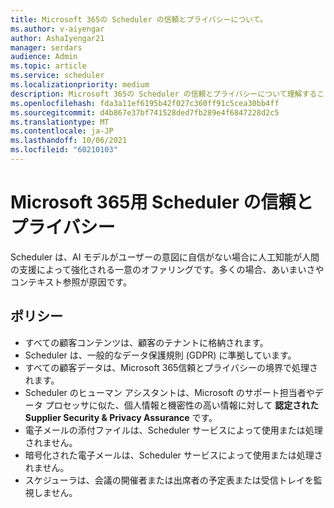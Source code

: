 ```yaml
---
title: Microsoft 365の Scheduler の信頼とプライバシーについて。
ms.author: v-aiyengar
author: AshaIyengar21
manager: serdars
audience: Admin
ms.topic: article
ms.service: scheduler
ms.localizationpriority: medium
description: Microsoft 365の Scheduler の信頼とプライバシーについて理解することは、AI モデルと人間が支援する AI で使用されます。
ms.openlocfilehash: fda3a11ef6195b42f027c360ff91c5cea30bb4ff
ms.sourcegitcommit: d4b867e37bf741528ded7fb289e4f6847228d2c5
ms.translationtype: MT
ms.contentlocale: ja-JP
ms.lasthandoff: 10/06/2021
ms.locfileid: "60210103"
---
```

# <a name="trust-and-privacy-in-scheduler-for-microsoft-365"></a>Microsoft 365用 Scheduler の信頼とプライバシー

Scheduler は、AI モデルがユーザーの意図に自信がない場合に人工知能が人間の支援によって強化される一意のオファリングです。多くの場合、あいまいさやコンテキスト参照が原因です。 

## <a name="policies"></a>ポリシー

- すべての顧客コンテンツは、顧客のテナントに格納されます。
- Scheduler は、一般的なデータ保護規則 (GDPR) に準拠しています。
- すべての顧客データは、Microsoft 365信頼とプライバシーの境界で処理されます。
- Scheduler のヒューマン アシスタントは、Microsoft のサポート担当者やデータ プロセッサに似た、個人情報と機密性の高い情報に対して **認定された Supplier Security & Privacy Assurance** です。 
- 電子メールの添付ファイルは、Scheduler サービスによって使用または処理されません。
- 暗号化された電子メールは、Scheduler サービスによって使用または処理されません。
- スケジューラは、会議の開催者または出席者の予定表または受信トレイを監視しません。 
